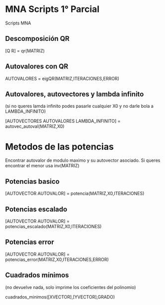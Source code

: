 # MNA Scripts 1° Parcial
Scripts MNA

## Descomposición QR
[Q R] = qr(MATRIZ)

## Autovalores con QR
AUTOVALORES = eigQR(MATRIZ,ITERACIONES,ERROR)

## Autovalores, autovectores y lambda infinito
(si no queres lamda infinito podes pasarle cualquier X0 y no darle bola a LAMBDA_INFINITO)

[AUTOVECTORES AUTOVALORES LAMBDA_INFINITO] = autovec_autoval(MATRIZ,X0)

# Metodos de las potencias
Encontrar autovalor de modulo maximo y su autovector asociado. Si queres encontrar el menor usa inv(MATRIZ)

## Potencias basico

[AUTOVECTOR AUTOVALOR] = potencia(MATRIZ,X0,ITERACIONES)

## Potencias escalado

[AUTOVECTOR AUTOVALOR] = potencias_escalado(MATRIZ,X0,ITERACIONES)

## Potencias error

[AUTOVECTOR AUTOVALOR] = potencias_error(MATRIZ,X0,ITERACIONES,ERROR)

## Cuadrados mínimos
(no devuelve nada, solo imprime los coeficientes del polinomio)

cuadrados_minimos([XVECTOR],[YVECTOR],GRADO)
